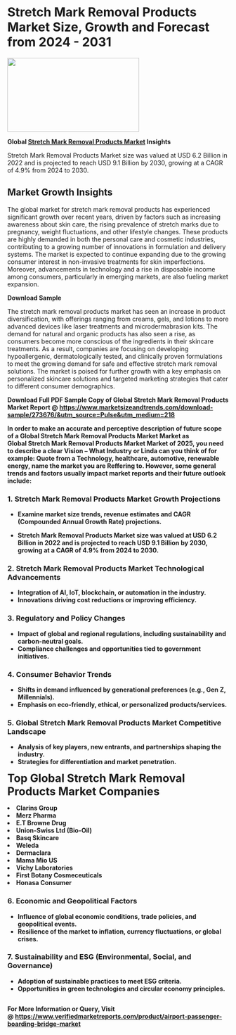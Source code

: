 <H1>Stretch Mark Removal Products Market Size, Growth and Forecast from 2024 - 2031</H1><img class="aligncenter size-medium wp-image-584254" src="https://thirdeyenews.in/wp-content/uploads/2024/09/Global-Market-Research-300x168.jpeg" alt="" width="300" height="168" /><p><strong>Global&nbsp;<a href="https://www.marketsizeandtrends.com/download-sample/273676/&amp;utm_source=Pulse&amp;utm_medium=218">Stretch Mark Removal Products Market</a> Insights</strong></p><p>Stretch Mark Removal Products Market size was valued at USD 6.2 Billion in 2022 and is projected to reach USD 9.1 Billion by 2030, growing at a CAGR of 4.9% from 2024 to 2030.</p><p><!DOCTYPE html> <html lang="en"> <head> <meta charset="UTF-8"> <meta name="viewport" content="width=device-width, initial-scale=1.0"> <title>Stretch Mark Removal Products Market Insights</title> </head> <body> <h2>Market Growth Insights</h2> <p>The global market for stretch mark removal products has experienced significant growth over recent years, driven by factors such as increasing awareness about skin care, the rising prevalence of stretch marks due to pregnancy, weight fluctuations, and other lifestyle changes. These products are highly demanded in both the personal care and cosmetic industries, contributing to a growing number of innovations in formulation and delivery systems. The market is expected to continue expanding due to the growing consumer interest in non-invasive treatments for skin imperfections. Moreover, advancements in technology and a rise in disposable income among consumers, particularly in emerging markets, are also fueling market expansion.</p> <p><strong>Download Sample</strong></p> <p>The stretch mark removal products market has seen an increase in product diversification, with offerings ranging from creams, gels, and lotions to more advanced devices like laser treatments and microdermabrasion kits. The demand for natural and organic products has also seen a rise, as consumers become more conscious of the ingredients in their skincare treatments. As a result, companies are focusing on developing hypoallergenic, dermatologically tested, and clinically proven formulations to meet the growing demand for safe and effective stretch mark removal solutions. The market is poised for further growth with a key emphasis on personalized skincare solutions and targeted marketing strategies that cater to different consumer demographics.</p> <p><strong></p><p><span class=""><strong>Download Full PDF Sample Copy of Global Stretch Mark Removal Products Market Report</strong> @ <a href="https://www.marketsizeandtrends.com/download-sample/273676/&amp;utm_source=Pulse&amp;utm_medium=218" target="_blank">https://www.marketsizeandtrends.com/download-sample/273676/&amp;utm_source=Pulse&amp;utm_medium=218</a></span></p><p>In order to make an accurate and perceptive description of future scope of a Global&nbsp;Stretch Mark Removal Products Market Market as Global&nbsp;Stretch Mark Removal Products Market Market of 2025, you need to describe a clear Vision &ndash; What Industry or Linda can you think of for example: Quote from a Technology, healthcare, automotive, renewable energy, name the market you are Reffering to. However, some general trends and factors usually impact market reports and their future outlook include:</p><h3>1.&nbsp;<strong>Stretch Mark Removal Products Market Growth Projections</strong></h3><ul><li>Examine market size trends, revenue estimates and CAGR (Compounded Annual Growth Rate) projections.</li><li><p>Stretch Mark Removal Products Market size was valued at USD 6.2 Billion in 2022 and is projected to reach USD 9.1 Billion by 2030, growing at a CAGR of 4.9% from 2024 to 2030.</p></li></ul><h3>2.&nbsp;<strong>Stretch Mark Removal Products Market Technological Advancements</strong></h3><ul><li>Integration of AI, IoT, blockchain, or automation in the industry.</li><li>Innovations driving cost reductions or improving efficiency.</li></ul><h3>3.&nbsp;<strong>Regulatory and Policy Changes</strong></h3><ul><li>Impact of global and regional regulations, including sustainability and carbon-neutral goals.</li><li>Compliance challenges and opportunities tied to government initiatives.</li></ul><h3>4.&nbsp;<strong>Consumer Behavior Trends</strong></h3><ul><li>Shifts in demand influenced by generational preferences (e.g., Gen Z, Millennials).</li><li>Emphasis on eco-friendly, ethical, or personalized products/services.</li></ul><h3>5.&nbsp;<strong>Global Stretch Mark Removal Products Market Competitive Landscape</strong></h3><ul><li>Analysis of key players, new entrants, and partnerships shaping the industry.</li><li>Strategies for differentiation and market penetration.</li></ul><p data-pm-slice="1 1 []"><span style="color: inherit; font-family: inherit; font-size: 25px;">Top Global Stretch Mark Removal Products Market Companies</span></p><div class="" data-test-id=""><p><li>Clarins Group</li><li> Merz Pharma</li><li> E.T Browne Drug</li><li> Union-Swiss Ltd (Bio-Oil)</li><li> Basq Skincare</li><li> Weleda</li><li> Dermaclara</li><li> Mama Mio US</li><li> Vichy Laboratories</li><li> First Botany Cosmeceuticals</li><li> Honasa Consumer</li></p></div><h3>6.&nbsp;<strong>Economic and Geopolitical Factors</strong></h3><ul><li>Influence of global economic conditions, trade policies, and geopolitical events.</li><li>Resilience of the market to inflation, currency fluctuations, or global crises.</li></ul><h3>7.&nbsp;<strong>Sustainability and ESG (Environmental, Social, and Governance)</strong></h3><ul><li>Adoption of sustainable practices to meet ESG criteria.</li><li>Opportunities in green technologies and circular economy principles.</li></ul><h2><strong style="font-size: 14px;">For More Information or Query, Visit @&nbsp;</strong><a style="background-color: #ffffff; font-size: 14px;" href="https://www.marketsizeandtrends.com/report/stretch-mark-removal-products-market/" target="_blank">https://www.verifiedmarketreports.com/product/airport-passenger-boarding-bridge-market</a></h2>
